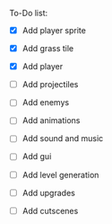 To-Do list:

- [x] Add player sprite
- [x] Add grass tile
- [x] Add player
- [ ] Add projectiles
- [ ] Add enemys
- [ ] Add animations
- [ ] Add sound and music
- [ ] Add gui
- [ ] Add level generation
- [ ] Add upgrades
- [ ] Add cutscenes

